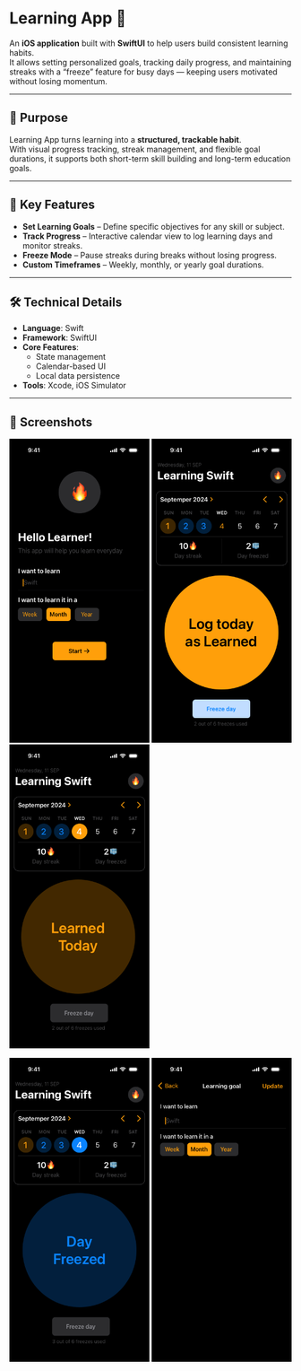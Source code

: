 # Learning App 📘

An **iOS application** built with **SwiftUI** to help users build consistent learning habits.  
It allows setting personalized goals, tracking daily progress, and maintaining streaks with a “freeze” feature for busy days — keeping users motivated without losing momentum.

---

## 🎯 Purpose
Learning App turns learning into a **structured, trackable habit**.  
With visual progress tracking, streak management, and flexible goal durations, it supports both short-term skill building and long-term education goals.

---

## 🌟 Key Features
- **Set Learning Goals** – Define specific objectives for any skill or subject.  
- **Track Progress** – Interactive calendar view to log learning days and monitor streaks.  
- **Freeze Mode** – Pause streaks during breaks without losing progress.  
- **Custom Timeframes** – Weekly, monthly, or yearly goal durations.

---

## 🛠️ Technical Details
- **Language**: Swift  
- **Framework**: SwiftUI  
- **Core Features**:  
  - State management  
  - Calendar-based UI  
  - Local data persistence  
- **Tools**: Xcode, iOS Simulator


---
## 📸 Screenshots

<p>
  <img src="Onboarding.png" alt="Onboarding Screen" width="250"/>
  <img src="Current%20day%20-%20Default.png" alt="Current Day" width="250"/>
  <img src="Learned%20today.png" alt="Learned Today" width="250"/>
</p>

<p>
  <img src="Day%20freezed.png" alt="Day Freezed" width="250"/>
  <img src="Update%20learning%20goal.png" alt="Update Learning Goal" width="250"/>
</p>

